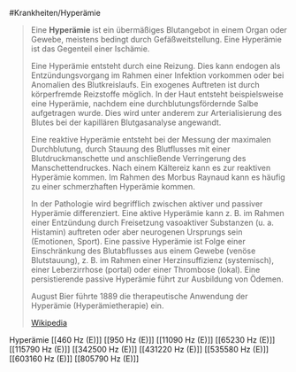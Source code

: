 #Krankheiten/Hyperämie
> Eine **Hyperämie** ist ein übermäßiges Blutangebot in einem Organ oder Gewebe, meistens bedingt durch Gefäßweitstellung. Eine Hyperämie ist das Gegenteil einer Ischämie.
>
> 
>
> Eine Hyperämie entsteht durch eine Reizung. Dies kann endogen als Entzündungsvorgang im Rahmen einer Infektion vorkommen oder bei Anomalien des Blutkreislaufs. Ein exogenes Auftreten ist durch körperfremde Reizstoffe möglich. In der Haut entsteht beispielsweise eine Hyperämie, nachdem eine durchblutungsfördernde Salbe aufgetragen wurde. Dies wird unter anderem zur Arterialisierung des Blutes bei der kapillären Blutgasanalyse angewandt.
>
> Eine reaktive Hyperämie entsteht bei der Messung der maximalen Durchblutung, durch Stauung des Blutflusses mit einer Blutdruckmanschette und anschließende Verringerung des Manschettendruckes. Nach einem Kältereiz kann es zur reaktiven Hyperämie kommen. Im Rahmen des Morbus Raynaud kann es häufig zu einer schmerzhaften Hyperämie kommen.
>
> In der Pathologie wird begrifflich zwischen aktiver und passiver Hyperämie differenziert. Eine aktive Hyperämie kann z. B. im Rahmen einer Entzündung durch Freisetzung vasoaktiver Substanzen (u. a. Histamin) auftreten oder aber neurogenen Ursprungs sein (Emotionen, Sport). Eine passive Hyperämie ist Folge einer Einschränkung des Blutabflusses aus einem Gewebe (venöse Blutstauung), z. B. im Rahmen einer Herzinsuffizienz (systemisch), einer Leberzirrhose (portal) oder einer Thrombose (lokal). Eine persistierende passive Hyperämie führt zur Ausbildung von Ödemen.
>
> August Bier führte 1889 die therapeutische Anwendung der Hyperämie (Hyperämietherapie) ein.
>
> [Wikipedia](https://de.wikipedia.org/wiki/Hyper%C3%A4mie)

Hyperämie
[[460 Hz (E)]]
[[950 Hz (E)]]
[[11090 Hz (E)]]
[[65230 Hz (E)]]
[[115790 Hz (E)]]
[[342500 Hz (E)]]
[[431220 Hz (E)]]
[[535580 Hz (E)]]
[[603160 Hz (E)]]
[[805790 Hz (E)]]